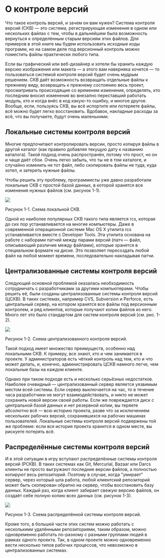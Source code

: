 # О контроле версий

Что такое контроль версий, и зачем он вам нужен? Система контроля версий (СКВ) — это система, регистрирующая изменения в одном или нескольких файлах с тем, чтобы в дальнейшем была возможность вернуться к определённым старым версиям этих файлов. Для примеров в этой книге мы будем использовать исходные коды программ, но на самом деле под версионный контроль можно поместить файлы практически любого типа.

Если вы графический или веб-дизайнер и хотели бы хранить каждую версию изображения или макета — а этого вам наверняка хочется — то пользоваться системой контроля версий будет очень мудрым решением. СКВ даёт возможность возвращать отдельные файлы к прежнему виду, возвращать к прежнему состоянию весь проект, просматривать происходящие со временем изменения, определять, кто последним вносил изменения во внезапно переставший работать модуль, кто и когда внёс в код какую-то ошибку, и многое другое. Вообще, если, пользуясь СКВ, вы всё испортите или потеряете файлы, всё можно будет легко восстановить. Вдобавок, накладные расходы за всё, что вы получаете, будут очень маленькими.

## Локальные системы контроля версий

Многие предпочитают контролировать версии, просто копируя файлы в другой каталог (как правило добавляя текущую дату к названию каталога). Такой подход очень распространён, потому что прост, но он и чаще даёт сбои. Очень легко забыть, что ты не в том каталоге, и случайно изменить не тот файл, либо скопировать файлы не туда, куда хотел, и затереть нужные файлы.

Чтобы решить эту проблему, программисты уже давно разработали локальные СКВ с простой базой данных, в которой хранятся все изменения нужных файлов (см. рисунок 1-1).


![](http://git-scm.com/figures/18333fig0101-tn.png)

Рисунок 1-1. Схема локальной СКВ.

Одной из наиболее популярных СКВ такого типа является rcs, которая до сих пор устанавливается на многие компьютеры. Даже в современной операционной системе Mac OS X утилита rcs устанавливается вместе с Developer Tools. Эта утилита основана на работе с наборами патчей между парами версий (патч — файл, описывающий различие между файлами), которые хранятся в специальном формате на диске. Это позволяет пересоздать любой файл на любой момент времени, последовательно накладывая патчи.

## Централизованные системы контроля версий

Следующей основной проблемой оказалась необходимость сотрудничать с разработчиками за другими компьютерами. Чтобы решить её, были созданы централизованные системы контроля версий (ЦСКВ). В таких системах, например CVS, Subversion и Perforce, есть центральный сервер, на котором хранятся все файлы под версионным контролем, и ряд клиентов, которые получают копии файлов из него. Много лет это было стандартом для систем контроля версий (см. рис. 1-2).


![](http://git-scm.com/figures/18333fig0102-tn.png)

Рисунок 1-2. Схема централизованного контроля версий.

Такой подход имеет множество преимуществ, особенно над локальными СКВ. К примеру, все знают, кто и чем занимается в проекте. У администраторов есть чёткий контроль над тем, кто и что может делать, и, конечно, администрировать ЦСКВ намного легче, чем локальные базы на каждом клиенте.

Однако при таком подходе есть и несколько серьёзных недостатков. Наиболее очевидный — централизованный сервер является уязвимым местом всей системы. Если сервер выключается на час, то в течение часа разработчики не могут взаимодействовать, и никто не может сохранить новой версии своей работы. Если же повреждается диск с центральной базой данных и нет резервной копии, вы теряете абсолютно всё — всю историю проекта, разве что за исключением нескольких рабочих версий, сохранившихся на рабочих машинах пользователей. Локальные системы контроля версий подвержены той же проблеме: если вся история проекта хранится в одном месте, вы рискуете потерять всё.

## Распределённые системы контроля версий

И в этой ситуации в игру вступают распределённые системы контроля версий (РСКВ). В таких системах как Git, Mercurial, Bazaar или Darcs клиенты не просто выгружают последние версии файлов, а полностью копируют весь репозиторий. Поэтому в случае, когда "умирает" сервер, через который шла работа, любой клиентский репозиторий может быть скопирован обратно на сервер, чтобы восстановить базу данных. Каждый раз, когда клиент забирает свежую версию файлов, он создаёт себе полную копию всех данных (см. рисунок 1-3).


![](http://git-scm.com/figures/18333fig0103-tn.png)

Рисунок 1-3. Схема распределённой системы контроля версий.

Кроме того, в большей части этих систем можно работать с несколькими удалёнными репозиториями, таким образом, можно одновременно работать по-разному с разными группами людей в рамках одного проекта. Так, в одном проекте можно одновременно вести несколько типов рабочих процессов, что невозможно в централизованных системах.
